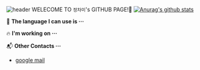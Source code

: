 
![header](https://capsule-render.vercel.app/api?text="WELECOME%TO%CHAMI's%GITHUB%PAGE!👋"&animation=fadeIn&fontSize=40&fontAlignY=80)
 WELECOME TO ``정차미``'s GITHUB PAGE!👋
[![Anurag's github stats](https://github-readme-stats.vercel.app/api?username=lasilla20)](https://github.com/anuraghazra/github-readme-stats)

📝 **The language I can use is ···**



🔥 **I'm working on ···**

📬 **Other Contacts ···** 
* [google mail](lasilla2096@gmail.com)

##
<!--
**lasilla20/lasilla20** is a ✨ _special_ ✨ repository because its `README.md` (this file) appears on your GitHub profile.

Here are some ideas to get you started:

- 🔭 I’m currently working on ...
- 🌱 I’m currently learning ...
- 👯 I’m looking to collaborate on ...
- 🤔 I’m looking for help with ...
- 💬 Ask me about ...
- 📫 How to reach me: ...
- 😄 Pronouns: ...
- ⚡ Fun fact: ...
-->
